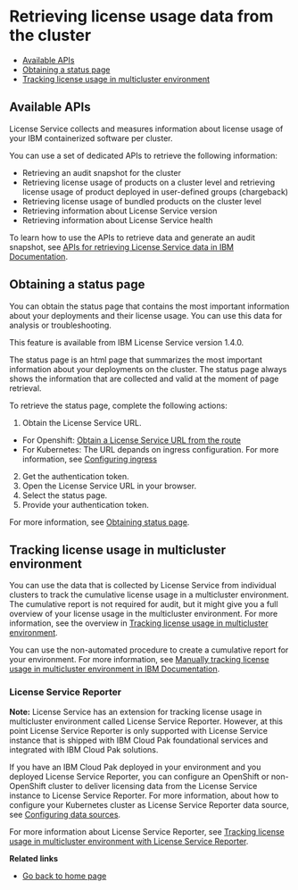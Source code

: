 # Retrieving license usage data from the cluster

- [Available APIs](#available-apis)
- [Obtaining a status page](#obtaining-a-status-page)
- [Tracking license usage in multicluster environment](#tracking-license-usage-in-multicluster-environment)

## Available APIs

License Service collects and measures information about license usage of your IBM containerized software per cluster.

You can use a set of dedicated APIs to retrieve the following information:

- Retrieving an audit snapshot for the cluster
- Retrieving license usage of products on a cluster level and retrieving license usage of product deployed in user-defined groups (chargeback)
- Retrieving license usage of bundled products on the cluster level
- Retrieving information about License Service version
- Retrieving information about License Service health

To learn how to use the APIs to retrieve data and generate an audit snapshot, see [APIs for retrieving License Service data in IBM Documentation](https://www.ibm.com/docs/en/cpfs?topic=data-per-cluster-from-license-service).

## Obtaining a status page

You can obtain the status page that contains the most important information about your deployments and their license usage. You can use this data for analysis or troubleshooting.

This feature is available from IBM License Service version 1.4.0.

The status page is an html page that summarizes the most important information about your deployments on the cluster. The status page always shows the information that are collected and valid at the moment of page retrieval.

To retrieve the status page, complete the following actions:
1. Obtain the License Service URL.

  - For Openshift: [Obtain a License Service URL from the route](https://www.ibm.com/docs/en/cpfs?topic=pcfls-apis#ls_url)
  - For Kubernetes: The URL depands on ingress configuration. For more information, see [Configuring ingress](Configuration.md#configuring-ingress)

2. Get the authentication token.
3. Open the License Service URL in your browser.
4. Select the status page.
5. Provide your authentication token.

For more information, see [Obtaining status page](https://www.ibm.com/docs/en/cpfs?topic=service-obtaining-status-page).

## Tracking license usage in multicluster environment

You can use the data that is collected by License Service from individual clusters to track the cumulative license usage in a multicluster environment. The cumulative report is not required for audit, but it might give you a full overview of your license usage in the multicluster environment.
For more information, see the overview in [Tracking license usage in multicluster environment](https://www.ibm.com/docs/en/cpfs?topic=operator-tracking-license-usage-in-multicluster-environment).

You can use the non-automated procedure to create a cumulative report for your environment. For more information, see [Manually tracking license usage in multicluster environment in IBM Documentation](https://www.ibm.com/docs/en/cpfs?topic=environment-manually-tracking-license-usage-in-multicluster).

### License Service Reporter

**Note:** License Service has an extension for tracking license usage in multicluster environment called License Service Reporter. However, at this point License Service Reporter is only supported with License Service instance that is shipped with IBM Cloud Pak foundational services and integrated with IBM Cloud Pak solutions.

If you have an IBM Cloud Pak deployed in your environment and you deployed License Service Reporter, you can configure an OpenShift or non-OpenShift cluster to deliver licensing data  from the License Service instance to License Service Reporter.
For more information, about how to configure your Kubernetes cluster as License Service Reporter data source, see [Configuring data sources](https://www.ibm.com/docs/en/cpfs?topic=reporter-configuring-data-sources).

For more information about License Service Reporter, see [Tracking license usage in multicluster environment with License Service Reporter](https://www.ibm.com/docs/en/cpfs?topic=tluime-tracking-license-usage-in-multicluster-environment-license-service-reporter).

<b>Related links</b>
- [Go back to home page](../License_Service_main.md#documentation)
